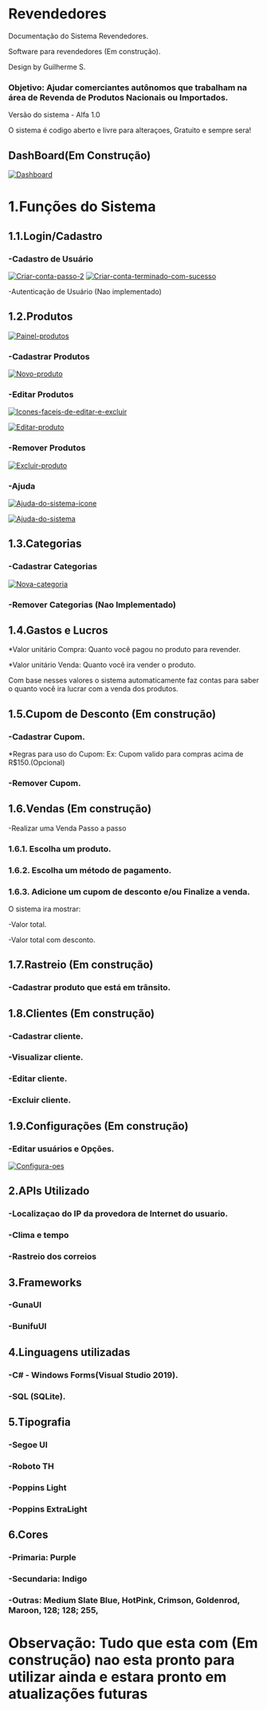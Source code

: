 # Revendedores

Documentação do Sistema Revendedores.

Software para revendedores (Em construção).

Design by Guilherme S.

### Objetivo: Ajudar comerciantes autônomos que trabalham na área de Revenda de Produtos Nacionais ou Importados.

Versão do sistema - Alfa 1.0

O sistema é codigo aberto e livre para alteraçoes, Gratuito e sempre sera!

## DashBoard(Em Construção)

<a href="https://ibb.co/dJ8cyNV"><img src="https://i.ibb.co/2YG6BzC/Dashboard.png" alt="Dashboard" border="0"></a>

# 1.Funções do Sistema

## 1.1.Login/Cadastro

### -Cadastro de Usuário

<a href="https://i.ibb.co/xCvx7hL/Criar-conta-passo-1.png" title="Criar conta passo 1">
<a href="https://ibb.co/gZVsm4v"><img src="https://i.ibb.co/ZzmyG2H/Criar-conta-passo-2.png" alt="Criar-conta-passo-2" border="0"></a>
<a href="https://ibb.co/7yf2Hx6"><img src="https://i.ibb.co/Jk15NWM/Criar-conta-terminado-com-sucesso.png" alt="Criar-conta-terminado-com-sucesso" border="0"></a>


-Autenticação de Usuário (Nao implementado)

## 1.2.Produtos

<a href="https://ibb.co/6BxQP7W"><img src="https://i.ibb.co/ZmP98pM/Painel-produtos.png" alt="Painel-produtos" border="0"></a>


### -Cadastrar Produtos

<a href="https://ibb.co/mtpBq3K"><img src="https://i.ibb.co/DkdbCZF/Novo-produto.png" alt="Novo-produto" border="0"></a>

### -Editar Produtos

<a href="https://imgbb.com/"><img src="https://i.ibb.co/TmRZ5Jc/Icones-faceis-de-editar-e-excluir.png" alt="Icones-faceis-de-editar-e-excluir" border="0">

<a href="https://ibb.co/4sFjLsX"><img src="https://i.ibb.co/M8gRH8t/Editar-produto.png" alt="Editar-produto" border="0"></a>


### -Remover Produtos

<a href="https://ibb.co/RzNnwK5"><img src="https://i.ibb.co/qkCGQ8Z/Excluir-produto.png" alt="Excluir-produto" border="0"></a>

### -Ajuda 

<a href="https://imgbb.com/"><img src="https://i.ibb.co/JmC0xnS/Ajuda-do-sistema-icone.png" alt="Ajuda-do-sistema-icone" border="0"></a>

<a href="https://ibb.co/4Z1dyR2"><img src="https://i.ibb.co/d0mg94t/Ajuda-do-sistema.png" alt="Ajuda-do-sistema" border="0"></a>

## 1.3.Categorias
### -Cadastrar Categorias

<a href="https://ibb.co/6vr6h66"><img src="https://i.ibb.co/XyjmBmm/Nova-categoria.png" alt="Nova-categoria" border="0"></a>

### -Remover Categorias (Nao Implementado)

## 1.4.Gastos e Lucros
*Valor unitário Compra: Quanto você pagou no produto para revender.

*Valor unitário Venda: Quanto você ira vender o produto.

Com base nesses valores o sistema automaticamente faz contas para saber o quanto você ira lucrar com a venda dos produtos.

## 1.5.Cupom de Desconto (Em construção)

### -Cadastrar Cupom.

*Regras para uso do Cupom: Ex: Cupom valido para compras acima de R$150.(Opcional)

### -Remover Cupom.

## 1.6.Vendas (Em construção)
-Realizar uma Venda
Passo a passo
### 1.6.1. Escolha um produto.
### 1.6.2. Escolha um método de pagamento.
### 1.6.3. Adicione um cupom de desconto e/ou Finalize a venda.

O sistema ira mostrar:

-Valor total.

-Valor total com desconto.

## 1.7.Rastreio (Em construção)

### -Cadastrar produto que está em trânsito.

## 1.8.Clientes (Em construção)

### -Cadastrar cliente.

### -Visualizar cliente.

### -Editar cliente.

### -Excluir cliente.

## 1.9.Configurações (Em construção)

### -Editar usuários e Opções.

<a href="https://ibb.co/4dxxRH1"><img src="https://i.ibb.co/rsJJ2Vd/Configura-oes.png" alt="Configura-oes" border="0"></a>

## 2.APIs Utilizado

### -Localizaçao do IP da provedora de Internet do usuario.

### -Clima e tempo

### -Rastreio dos correios

## 3.Frameworks

### -GunaUI

### -BunifuUI

## 4.Linguagens utilizadas

### -C# - Windows Forms(Visual Studio 2019).

### -SQL (SQLite).

## 5.Tipografia

### -Segoe UI

### -Roboto TH

### -Poppins Light

### -Poppins ExtraLight

## 6.Cores

### -Primaria: Purple

### -Secundaria: Indigo

### -Outras: Medium Slate Blue, HotPink, Crimson, Goldenrod, Maroon, 128; 128; 255,


# Observação: Tudo que esta com (Em construção) nao esta pronto para utilizar ainda e estara pronto em atualizações futuras
